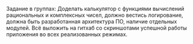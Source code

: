 Задание в группах: 
Доделать калькулятор с функциями вычислений рациональных и комплексных чисел, должно вестись логирование, должна быть разработанная архитектура ПО, наличие отдельных модулей. Всё выложить на гитхаб со скриншотами успешной работы приложения во всех реализованных режимах.